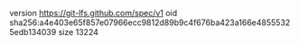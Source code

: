 version https://git-lfs.github.com/spec/v1
oid sha256:a4e403e65f857e07966ecc9812d89b9c4f676ba423a166e48555325edb134039
size 13224
